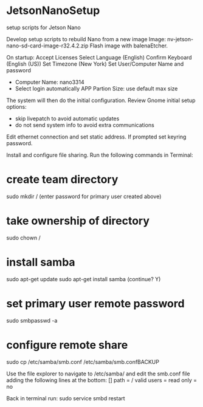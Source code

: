 # JetsonNanoSetup
setup scripts for Jetson Nano

Develop setup scripts to rebuild Nano from a new image
Image: nv-jetson-nano-sd-card-image-r32.4.2.zip
Flash image with balenaEtcher.

On startup:
Accept Licenses
Select Language (English)
Confirm Keyboard (English (US))
Set Timezone (New York) 
Set User/Computer Name and password
- Computer Name: nano3314
- Select login automatically
APP Partion Size: use default max size

The system will then do the initial configuration. 
Review Gnome initial setup options: 
- skip livepatch to avoid automatic updates
- do not send system info to avoid extra communications

Edit ethernet connection and set static address.
If prompted set keyring password.

Install and configure file sharing. 
Run the following commands in Terminal:
# create team directory
sudo mkdir /<team number>
(enter password for primary user created above)
# take ownership of directory
sudo chown <primary user> /<team number>
# install samba
sudo apt-get update
sudo apt-get install samba
(continue? Y)
# set primary user remote password  
sudo smbpasswd -a <primary user>
  <remote password>
  <remote password>
# configure remote share    
sudo cp /etc/samba/smb.conf /etc/samba/smb.confBACKUP

Use the file explorer to navigate to /etc/samba/ and edit the smb.conf file adding the following lines at the bottom:
[<teamnumber>]
path = /<teamnumber>
valid users = <primary user>
read only = no

Back in terminal run:
sudo service smbd restart
